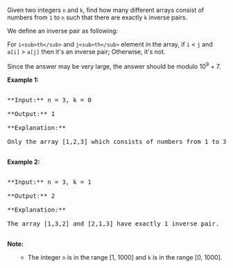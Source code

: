 

Given two integers `n` and `k`, find how many different arrays consist of numbers from `1` to `n` such that there are exactly `k` inverse pairs. 



We define an inverse pair as following:
For `i<sub>th</sub>` and `j<sub>th</sub>` element in the array, if `i` < `j` and `a[i]` > `a[j]` then it's an inverse pair; Otherwise, it's not.



Since the answer may be very large, the answer should be modulo 10<sup>9</sup> + 7.


**Example 1:**<br />
<pre>
**Input:** n = 3, k = 0
**Output:** 1
**Explanation:** 
Only the array [1,2,3] which consists of numbers from 1 to 3 has exactly 0 inverse pair.
</pre>


**Example 2:**<br />
<pre>
**Input:** n = 3, k = 1
**Output:** 2
**Explanation:** 
The array [1,3,2] and [2,1,3] have exactly 1 inverse pair.
</pre>


**Note:**<br>
<ol>
- The integer `n` is in the range [1, 1000] and `k` is in the range [0, 1000].
</ol>

